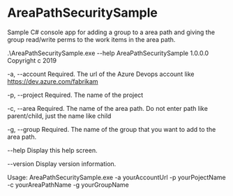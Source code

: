 # AreaPathSecuritySample

Sample C# console app for adding a group to a area path and giving the group read/write perms to the work items in the area path.

.\AreaPathSecuritySample.exe --help
AreaPathSecuritySample 1.0.0.0
Copyright c  2019

  -a, --account    Required. The url of the Azure Devops account like https://dev.azure.com/fabrikam

  -p, --project    Required. The name of the project

  -c, --area       Required. The name of the area path. Do not enter path like parent/child, just the name like child

  -g, --group      Required. The name of the group that you want to add to the area path.

  --help           Display this help screen.

  --version        Display version information.

Usage: AreaPathSecuritySample.exe -a yourAccountUrl -p yourPojectName -c yourAreaPathName -g yourGroupName
